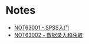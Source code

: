 # Notes

* [NOT63001 - SPSS入门](/reference/nodes/63spss-statistics/not63001-spssru-men.md)
* [NOT63002 - 数据录入和获取](/reference/nodes/63spss-statistics/not63002-shu-ju-lu-ru-he-huo-qu.md)



